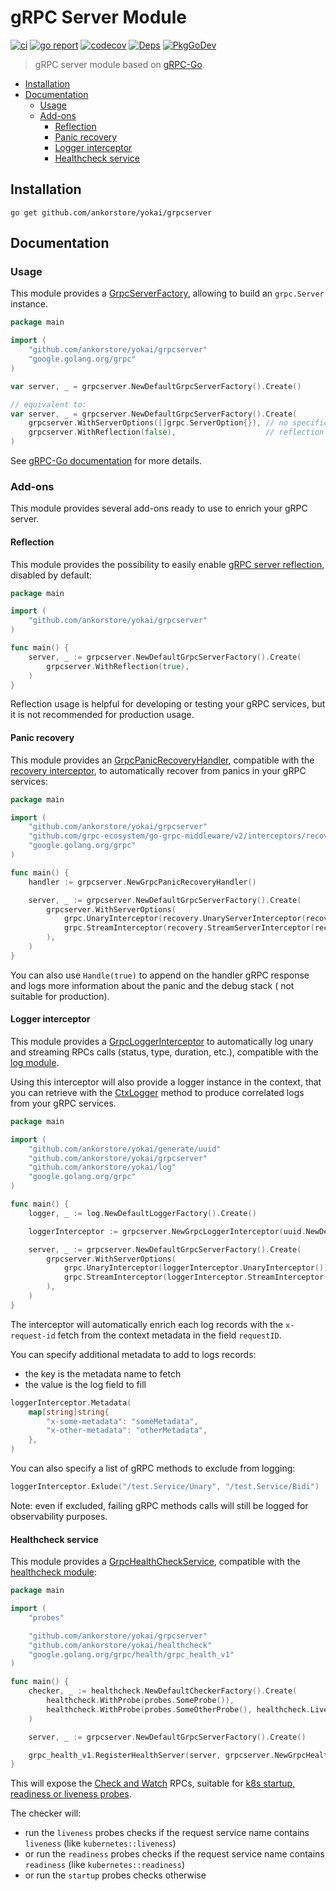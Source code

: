 # gRPC Server Module

[![ci](https://github.com/ankorstore/yokai/actions/workflows/grpcserver-ci.yml/badge.svg)](https://github.com/ankorstore/yokai/actions/workflows/grpcserver-ci.yml)
[![go report](https://goreportcard.com/badge/github.com/ankorstore/yokai/grpcserver)](https://goreportcard.com/report/github.com/ankorstore/yokai/grpcserver)
[![codecov](https://codecov.io/gh/ankorstore/yokai/graph/badge.svg?token=ghUBlFsjhR&flag=grpcserver)](https://app.codecov.io/gh/ankorstore/yokai/tree/main/grpcserver)
[![Deps](https://img.shields.io/badge/osi-deps-blue)](https://deps.dev/go/github.com%2Fankorstore%2Fyokai%2Fgrpcserver)
[![PkgGoDev](https://pkg.go.dev/badge/github.com/ankorstore/yokai/grpcserver)](https://pkg.go.dev/github.com/ankorstore/yokai/grpcserver)

> gRPC server module based on [gRPC-Go](https://github.com/grpc/grpc-go).

<!-- TOC -->

* [Installation](#installation)
* [Documentation](#documentation)
	* [Usage](#usage)
	* [Add-ons](#add-ons)
		* [Reflection](#reflection)
		* [Panic recovery](#panic-recovery)
		* [Logger interceptor](#logger-interceptor)
		* [Healthcheck service](#healthcheck-service)

<!-- TOC -->

## Installation

```shell
go get github.com/ankorstore/yokai/grpcserver
```

## Documentation

### Usage

This module provides a [GrpcServerFactory](factory.go), allowing to build an `grpc.Server` instance.

```go
package main

import (
	"github.com/ankorstore/yokai/grpcserver"
	"google.golang.org/grpc"
)

var server, _ = grpcserver.NewDefaultGrpcServerFactory().Create()

// equivalent to:
var server, _ = grpcserver.NewDefaultGrpcServerFactory().Create(
	grpcserver.WithServerOptions([]grpc.ServerOption{}), // no specific server options by default 
	grpcserver.WithReflection(false),                    // reflection disabled by default
)
```

See [gRPC-Go documentation](https://github.com/grpc/grpc-go) for more details.

### Add-ons

This module provides several add-ons ready to use to enrich your gRPC server.

#### Reflection

This module provides the possibility to easily
enable [gRPC server reflection](https://github.com/grpc/grpc/blob/master/doc/server-reflection.md), disabled by default:

```go
package main

import (
	"github.com/ankorstore/yokai/grpcserver"
)

func main() {
	server, _ := grpcserver.NewDefaultGrpcServerFactory().Create(
		grpcserver.WithReflection(true),
	)
}
```

Reflection usage is helpful for developing or testing your gRPC services, but it is not recommended for production
usage.

#### Panic recovery

This module provides an [GrpcPanicRecoveryHandler](panic.go), compatible with
the [recovery interceptor](https://github.com/grpc-ecosystem/go-grpc-middleware/tree/main/interceptors/recovery), to
automatically recover from panics in your gRPC services:

```go
package main

import (
	"github.com/ankorstore/yokai/grpcserver"
	"github.com/grpc-ecosystem/go-grpc-middleware/v2/interceptors/recovery"
	"google.golang.org/grpc"
)

func main() {
	handler := grpcserver.NewGrpcPanicRecoveryHandler()

	server, _ := grpcserver.NewDefaultGrpcServerFactory().Create(
		grpcserver.WithServerOptions(
			grpc.UnaryInterceptor(recovery.UnaryServerInterceptor(recovery.WithRecoveryHandlerContext(handler.Handle(false)))),
			grpc.StreamInterceptor(recovery.StreamServerInterceptor(recovery.WithRecoveryHandlerContext(handler.Handle(false)))),
		),
	)
}
```

You can also use `Handle(true)` to append on the handler gRPC response and logs more information about the panic and the debug stack (
not suitable for production).

#### Logger interceptor

This module provides a [GrpcLoggerInterceptor](logger.go) to automatically log unary and streaming RPCs calls (status,
type, duration, etc.), compatible with the [log module](https://github.com/ankorstore/yokai/tree/main/log).

Using this interceptor will also provide a logger instance in the context, that you can retrieve with
the [CtxLogger](context.go) method to produce correlated logs from your gRPC services.

```go
package main

import (
	"github.com/ankorstore/yokai/generate/uuid"
	"github.com/ankorstore/yokai/grpcserver"
	"github.com/ankorstore/yokai/log"
	"google.golang.org/grpc"
)

func main() {
	logger, _ := log.NewDefaultLoggerFactory().Create()

	loggerInterceptor := grpcserver.NewGrpcLoggerInterceptor(uuid.NewDefaultUuidGenerator, logger)

	server, _ := grpcserver.NewDefaultGrpcServerFactory().Create(
		grpcserver.WithServerOptions(
			grpc.UnaryInterceptor(loggerInterceptor.UnaryInterceptor()),
			grpc.StreamInterceptor(loggerInterceptor.StreamInterceptor()),
		),
	)
}
```

The interceptor will automatically enrich each log records with the `x-request-id` fetch from the context metadata in
the field `requestID`.

You can specify additional metadata to add to logs records:

- the key is the metadata name to fetch
- the value is the log field to fill

```go
loggerInterceptor.Metadata(
    map[string]string{
        "x-some-metadata": "someMetadata",
        "x-other-metadata": "otherMetadata",
    },
)
```

You can also specify a list of gRPC methods to exclude from logging:

```go
loggerInterceptor.Exlude("/test.Service/Unary", "/test.Service/Bidi")
```

Note: even if excluded, failing gRPC methods calls will still be logged for observability purposes.

#### Healthcheck service

This module provides a [GrpcHealthCheckService](healthcheck.go), compatible with
the [healthcheck module](https://github.com/ankorstore/yokai/tree/main/healthcheck):

```go
package main

import (
	"probes"

	"github.com/ankorstore/yokai/grpcserver"
	"github.com/ankorstore/yokai/healthcheck"
	"google.golang.org/grpc/health/grpc_health_v1"
)

func main() {
	checker, _ := healthcheck.NewDefaultCheckerFactory().Create(
		healthcheck.WithProbe(probes.SomeProbe()),                            // register for startup, liveness and readiness
		healthcheck.WithProbe(probes.SomeOtherProbe(), healthcheck.Liveness), // register for liveness only
	)

	server, _ := grpcserver.NewDefaultGrpcServerFactory().Create()

	grpc_health_v1.RegisterHealthServer(server, grpcserver.NewGrpcHealthCheckService(checker))
}
```

This will expose the [Check and Watch](https://github.com/grpc/grpc-proto/blob/master/grpc/health/v1/health.proto) RPCs, suitable for [k8s startup, readiness or liveness probes](https://kubernetes.io/docs/tasks/configure-pod-container/configure-liveness-readiness-startup-probes/).

The checker will:

- run the `liveness` probes checks if the request service name contains `liveness` (like `kubernetes::liveness`)
- or run the `readiness` probes checks if the request service name contains `readiness` (like `kubernetes::readiness`)
- or run the `startup` probes checks otherwise
